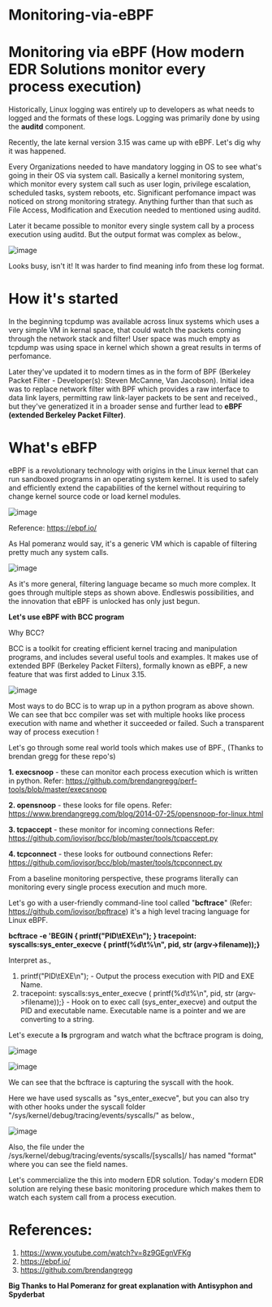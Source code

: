 # Monitoring-via-eBPF

# Monitoring via eBPF (How modern EDR Solutions monitor every process execution)

Historically, Linux logging was entirely up to developers as what needs to logged and the formats of these logs. Logging was primarily done by using the **auditd** component.

Recently, the late kernal version 3.15 was came up with eBPF. Let's dig why it was happened.

Every Organizations needed to have mandatory logging in OS to see what's going in their OS via system call. Basically a kernel monitoring system, which monitor every system call such as user login, privilege escalation, scheduled tasks, system reboots, etc. Significant perfomance impact was noticed on strong monitoring strategy. Anything further than that such as File Access, Modification and Execution needed to mentioned using auditd.

Later it became possible to monitor every single system call by a process execution using auditd. But the output format was complex as below.,

![image](https://user-images.githubusercontent.com/123907103/216847609-1b478074-6cce-4a20-aa9b-302210b5438c.png)

Looks busy, isn't it! It was harder to find meaning info from these log format.

# How it's started

In the beginning tcpdump was available across linux systems which uses a very simple VM in kernal space, that could watch the packets coming through the network stack and filter! User space was much empty as tcpdump was using space in kernel which shown a great results in terms of perfomance.

Later they've updated it to modern times as in the form of BPF (Berkeley Packet Filter - Developer(s): Steven McCanne, Van Jacobson). Initial idea was to replace network filter with BPF which provides a raw interface to data link layers, permitting raw link-layer packets to be sent and received., but they've generatized it in a broader sense and further lead to **eBPF (extended Berkeley Packet Filter)**.

# What's eBFP

eBPF is a revolutionary technology with origins in the Linux kernel that can run sandboxed programs in an operating system kernel. It is used to safely and efficiently extend the capabilities of the kernel without requiring to change kernel source code or load kernel modules.

![image](https://user-images.githubusercontent.com/123907103/216848514-49066b4f-241e-4ce3-b9a3-3fa2ddd7738d.png)

Reference: https://ebpf.io/

As Hal pomeranz would say, it's a generic VM which is capable of filtering pretty much any system calls.

![image](https://user-images.githubusercontent.com/123907103/216849000-f3353270-5d98-4dd6-b62d-587ae2526475.png)

As it's more general, filtering language became so much more complex. It goes through multiple steps as shown above. Endleswis possibilities, and the innovation that eBPF is unlocked has only just begun.

**Let's use eBPF with BCC program**

Why BCC?

BCC is a toolkit for creating efficient kernel tracing and manipulation programs, and includes several useful tools and examples. It makes use of extended BPF (Berkeley Packet Filters), formally known as eBPF, a new feature that was first added to Linux 3.15.

![image](https://user-images.githubusercontent.com/123907103/216852382-2bb8cb32-5247-4c01-8bdb-a48d2409c599.png)

Most ways to do BCC is to wrap up in a python program as above shown. We can see that bcc compiler was set with multiple hooks like process execution with name and whether it succeeded or failed. Such a transparent way of process execution !

Let's go through some real world tools which makes use of BPF., (Thanks to brendan gregg for these repo's)

**1. execsnoop** - these can monitor each process execution which is written in python.
     Refer: https://github.com/brendangregg/perf-tools/blob/master/execsnoop
     
**2. opensnoop** - these looks for file opens.
     Refer: https://www.brendangregg.com/blog/2014-07-25/opensnoop-for-linux.html

**3. tcpaccept** - these monitor for incoming connections
     Refer: https://github.com/iovisor/bcc/blob/master/tools/tcpaccept.py

**4. tcpconnect** - these looks for outbound connections
     Refer: https://github.com/iovisor/bcc/blob/master/tools/tcpconnect.py

From a baseline monitoring perspective, these programs literally can monitoring every single process execution and much more.

Let's go with a user-friendly command-line tool  called "**bcftrace**" (Refer: https://github.com/iovisor/bpftrace) it's a high level tracing language for Linux eBPF.

**bcftrace -e 'BEGIN { printf("PID\tEXE\n"); } tracepoint: syscalls:sys_enter_execve { printf(%d\t%\n", pid, str (argv->filename));}**

Interpret as.,

1. printf("PID\tEXE\n"); - Output the process execution with PID and EXE Name.
2. tracepoint: syscalls:sys_enter_execve ( printf(%d\t%\n", pid, str (argv->filename));} - Hook on to exec call (sys_enter_execve) and output the PID and executable name.  Executable name is a pointer and we are converting to a string.

Let's execute a **ls** prgrogram and watch what the bcftrace program is doing,

![image](https://user-images.githubusercontent.com/123907103/216854300-6fa574b5-062b-41d5-a3d5-7d1cc2e5054d.png)

![image](https://user-images.githubusercontent.com/123907103/216854437-eb4fcbcd-d6a1-4e96-8501-50a3c4c45c8a.png)

We can see that the bcftrace is capturing the syscall with the hook.

Here we have used syscalls as "sys_enter_execve", but you can also try with other hooks under the syscall folder 
"/sys/kernel/debug/tracing/events/syscalls/" as below.,

![image](https://user-images.githubusercontent.com/123907103/216854706-90376833-4b0e-497c-81b4-453cbaef938c.png)

Also, the file under the /sys/kernel/debug/tracing/events/syscalls/[syscalls]/ has named "format" where you can see the field names.

Let's commercialize the this into modern EDR solution. Today's modern EDR solution are relying these basic monitoring procedure which makes them to watch each system call from a process execution.

# References: 

1. https://www.youtube.com/watch?v=8z9GEgnVFKg
2. https://ebpf.io/
3. https://github.com/brendangregg

**Big Thanks to Hal Pomeranz for great explanation with Antisyphon and Spyderbat**












